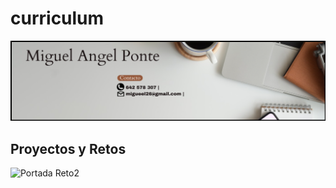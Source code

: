 # curriculum
![encabezado](RECURSOS/encabezado_cv.jpg)

## Proyectos y Retos
![Portada Reto2](imagen_reto2/Frame)
